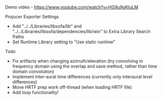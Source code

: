 Demo video - https://www.youtube.com/watch?v=HG9u9gKIuLM

Projucer Exporter Settings
- Add "../../Libraries/libsofa/lib" and "../../Libraries/libsofa/dependencies/lib/win" to Extra Library Search Paths
- Set Runtime Library setting to "Use static runtime"

Todo
- Fix artifacts when changing azimuth/elevation (try convolving in frequency domain using the overlap and save method, rather than time domain convolution)
- Implement inter-aural time differences (currently only interaural level differences)
- Move HRTF prep work off-thread (when loading HRTF file)
- Add loop functionality!
